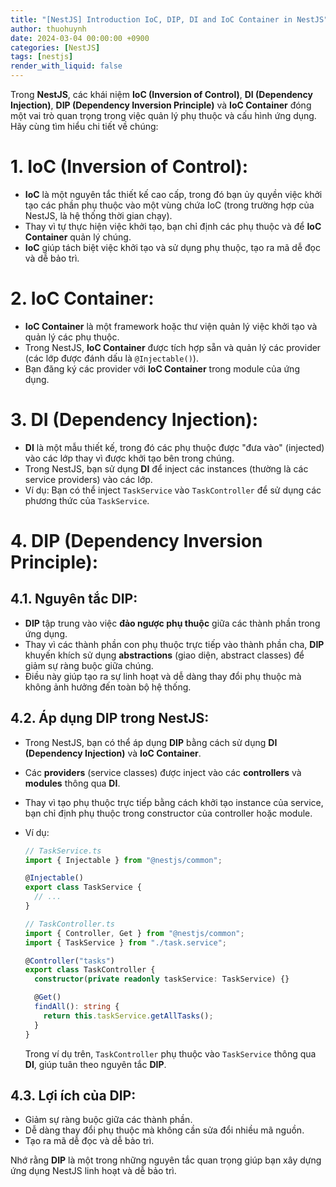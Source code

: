 ```yaml
---
title: "[NestJS] Introduction IoC, DIP, DI and IoC Container in NestJS"
author: thuohuynh
date: 2024-03-04 00:00:00 +0900
categories: [NestJS]
tags: [nestjs]
render_with_liquid: false
---
```


Trong **NestJS**, các khái niệm **IoC (Inversion of Control)**, **DI (Dependency Injection)**, **DIP (Dependency Inversion Principle)** và **IoC Container** đóng một vai trò quan trọng trong việc quản lý phụ thuộc và cấu hình ứng dụng. Hãy cùng tìm hiểu chi tiết về chúng:

# 1. IoC (Inversion of Control):

- **IoC** là một nguyên tắc thiết kế cao cấp, trong đó bạn ủy quyền việc khởi tạo các phần phụ thuộc vào một vùng chứa IoC (trong trường hợp của NestJS, là hệ thống thời gian chạy).
- Thay vì tự thực hiện việc khởi tạo, bạn chỉ định các phụ thuộc và để **IoC Container** quản lý chúng.
- **IoC** giúp tách biệt việc khởi tạo và sử dụng phụ thuộc, tạo ra mã dễ đọc và dễ bảo trì.

# 2. IoC Container:

- **IoC Container** là một framework hoặc thư viện quản lý việc khởi tạo và quản lý các phụ thuộc.
- Trong NestJS, **IoC Container** được tích hợp sẵn và quản lý các provider (các lớp được đánh dấu là `@Injectable()`).
- Bạn đăng ký các provider với **IoC Container** trong module của ứng dụng.

# 3. DI (Dependency Injection):

- **DI** là một mẫu thiết kế, trong đó các phụ thuộc được "đưa vào" (injected) vào các lớp thay vì được khởi tạo bên trong chúng.
- Trong NestJS, bạn sử dụng **DI** để inject các instances (thường là các service providers) vào các lớp.
- Ví dụ: Bạn có thể inject `TaskService` vào `TaskController` để sử dụng các phương thức của `TaskService`.

# 4. DIP (Dependency Inversion Principle):

## 4.1. Nguyên tắc DIP:

- **DIP** tập trung vào việc **đảo ngược phụ thuộc** giữa các thành phần trong ứng dụng.
- Thay vì các thành phần con phụ thuộc trực tiếp vào thành phần cha, **DIP** khuyến khích sử dụng **abstractions** (giao diện, abstract classes) để giảm sự ràng buộc giữa chúng.
- Điều này giúp tạo ra sự linh hoạt và dễ dàng thay đổi phụ thuộc mà không ảnh hưởng đến toàn bộ hệ thống.

## 4.2. Áp dụng DIP trong NestJS:

- Trong NestJS, bạn có thể áp dụng **DIP** bằng cách sử dụng **DI (Dependency Injection)** và **IoC Container**.
- Các **providers** (service classes) được inject vào các **controllers** và **modules** thông qua **DI**.
- Thay vì tạo phụ thuộc trực tiếp bằng cách khởi tạo instance của service, bạn chỉ định phụ thuộc trong constructor của controller hoặc module.
- Ví dụ:

  ```typescript
  // TaskService.ts
  import { Injectable } from "@nestjs/common";

  @Injectable()
  export class TaskService {
    // ...
  }

  // TaskController.ts
  import { Controller, Get } from "@nestjs/common";
  import { TaskService } from "./task.service";

  @Controller("tasks")
  export class TaskController {
    constructor(private readonly taskService: TaskService) {}

    @Get()
    findAll(): string {
      return this.taskService.getAllTasks();
    }
  }
  ```

  Trong ví dụ trên, `TaskController` phụ thuộc vào `TaskService` thông qua **DI**, giúp tuân theo nguyên tắc **DIP**.

## 4.3. Lợi ích của DIP:

- Giảm sự ràng buộc giữa các thành phần.
- Dễ dàng thay đổi phụ thuộc mà không cần sửa đổi nhiều mã nguồn.
- Tạo ra mã dễ đọc và dễ bảo trì.

Nhớ rằng **DIP** là một trong những nguyên tắc quan trọng giúp bạn xây dựng ứng dụng NestJS linh hoạt và dễ bảo trì.
